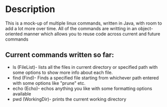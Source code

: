 <h1>Description</h1> 
<p>This is a mock-up of multiple linux commands, written in Java, with room to add a lot more over time. All of the commands are writting in an object-oriented manner which allows you to reuse code across current and future commands</p>
<h2>Current commands written so far:</h2>
<ul>
	<li>ls (FileList)- lists all the files in current directory or specified path with some options to show more info about each file.</li>
	<li>find (Find)- Finds a specified file starting from whichever path entered with some options like "prune" etc.</li>
	<li>echo (Echo)- echos anything you like with some formatting options available</li>
	<li>pwd (WorkingDir)- prints the current working directory</li>
</ul>



